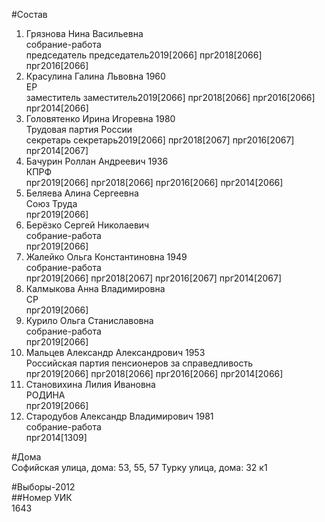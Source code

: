 #Состав  
1. Грязнова Нина Васильевна  
    собрание-работа  
    председатель председатель2019[2066] прг2018[2066] прг2016[2066]  
2. Красулина Галина Львовна 1960  
    ЕР  
    заместитель заместитель2019[2066] прг2018[2066] прг2016[2066] прг2014[2066]  
3. Головятенко Ирина Игоревна 1980  
    Трудовая партия России  
    секретарь секретарь2019[2066] прг2018[2067] прг2016[2067] прг2014[2067]  
4. Бачурин Роллан Андреевич 1936  
    КПРФ  
    прг2019[2066] прг2018[2066] прг2016[2066] прг2014[2066]  
5. Беляева Алина Сергеевна  
    Союз Труда  
    прг2019[2066]  
6. Берёзко Сергей Николаевич  
    собрание-работа  
    прг2019[2066]  
7. Жалейко Ольга Константиновна 1949  
    собрание-работа  
    прг2019[2066] прг2018[2067] прг2016[2067] прг2014[2067]  
8. Калмыкова Анна Владимировна  
    СР  
    прг2019[2066]  
9. Курило Ольга Станиславовна  
    собрание-работа  
    прг2019[2066]  
10. Мальцев Александр Александрович 1953  
    Российская партия пенсионеров за справедливость  
    прг2019[2066] прг2018[2066] прг2016[2066] прг2014[2066]  
11. Становихина Лилия Ивановна  
    РОДИНА  
    прг2019[2066]  
12. Стародубов Александр Владимирович 1981  
    собрание-работа  
    прг2014[1309]  
  
#Дома  
Софийская улица, дома: 53, 55, 57 Турку улица, дома: 32 к1  
  
#Выборы-2012  
##Номер УИК  
1643  
